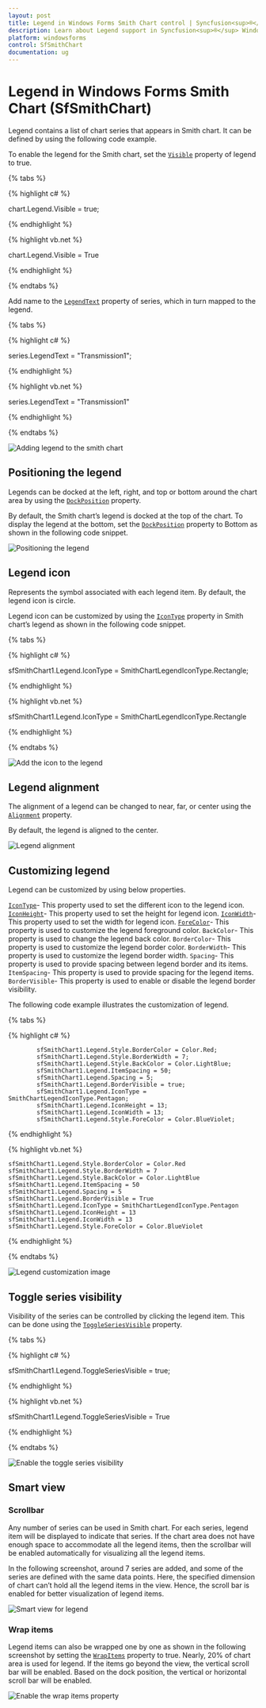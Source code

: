 ```yaml
---
layout: post
title: Legend in Windows Forms Smith Chart control | Syncfusion<sup>®</sup>
description: Learn about Legend support in Syncfusion<sup>®</sup> Windows Forms Smith Chart (SfSmithChart) control and more details.
platform: windowsforms
control: SfSmithChart
documentation: ug
---
```

# Legend in Windows Forms Smith Chart (SfSmithChart)

Legend contains a list of chart series that appears in Smith chart. It can be defined by using the following code example.

To enable the legend for the Smith chart, set the [`Visible`](https://help.syncfusion.com/cr/windowsforms/Syncfusion.WinForms.SmithChart.ChartLegend.html#Syncfusion_WinForms_SmithChart_ChartLegend_Visible) property of legend to true.

{% tabs %}

{% highlight c# %}

chart.Legend.Visible = true;

{% endhighlight %}

{% highlight vb.net %}

chart.Legend.Visible = True

{% endhighlight %}

{% endtabs %}

Add name to the [`LegendText`](https://help.syncfusion.com/cr/windowsforms/Syncfusion.WinForms.SmithChart.ChartSeries.html#Syncfusion_WinForms_SmithChart_ChartSeries_LegendText) property of series, which in turn mapped to the legend.

{% tabs %}

{% highlight c# %}

series.LegendText = "Transmission1";

{% endhighlight %}

{% highlight vb.net %}

series.LegendText = "Transmission1"

{% endhighlight %}

{% endtabs %}

![Adding legend to the smith chart](Legend_images/Legend_img8.png)

## Positioning the legend

Legends can be docked at the left, right, and top or bottom around the chart area by using the [`DockPosition`](https://help.syncfusion.com/cr/windowsforms/Syncfusion.WinForms.SmithChart.ChartLegend.html#Syncfusion_WinForms_SmithChart_ChartLegend_DockPosition) property.

By default, the Smith chart’s legend is docked at the top of the chart. To display the legend at the bottom, set the [`DockPosition`](https://help.syncfusion.com/cr/windowsforms/Syncfusion.WinForms.SmithChart.ChartLegend.html#Syncfusion_WinForms_SmithChart_ChartLegend_DockPosition) property to Bottom as shown in the following code snippet.

![Positioning the legend](Legend_images/Legend_img3.PNG)


## Legend icon

Represents the symbol associated with each legend item. By default, the legend icon is circle.

Legend icon can be customized by using the [`IconType`](https://help.syncfusion.com/cr/windowsforms/Syncfusion.WinForms.SmithChart.ChartLegend.html#Syncfusion_WinForms_SmithChart_ChartLegend_IconType) property in Smith chart’s legend as shown in the following code snippet.

{% tabs %}

{% highlight c# %}

sfSmithChart1.Legend.IconType = SmithChartLegendIconType.Rectangle;

{% endhighlight %}

{% highlight vb.net %}

sfSmithChart1.Legend.IconType = SmithChartLegendIconType.Rectangle

{% endhighlight %}

{% endtabs %}

![Add the icon to the legend](Legend_images/Legend_img4.PNG)


## Legend alignment

The alignment of a legend can be changed to near, far, or center using the [`Alignment`](https://help.syncfusion.com/cr/windowsforms/Syncfusion.WinForms.SmithChart.ChartLegend.html#Syncfusion_WinForms_SmithChart_ChartLegend_Alignment) property.

By default, the legend is aligned to the center.

![Legend alignment](Legend_images/Legend_img5.PNG)


## Customizing legend

Legend can be customized by using below properties.

[`IconType`](https://help.syncfusion.com/cr/windowsforms/Syncfusion.WinForms.SmithChart.ChartLegend.html#Syncfusion_WinForms_SmithChart_ChartLegend_IconType)- This property used to set the different icon to the legend icon. 
[`IconHeight`](https://help.syncfusion.com/cr/windowsforms/Syncfusion.WinForms.SmithChart.ChartLegend.html#Syncfusion_WinForms_SmithChart_ChartLegend_IconHeight)- This property used to set the height for legend icon. 
[`IconWidth`](https://help.syncfusion.com/cr/windowsforms/Syncfusion.WinForms.SmithChart.ChartLegend.html#Syncfusion_WinForms_SmithChart_ChartLegend_IconWidth)- This property used to set the width for legend icon. 
[`ForeColor`](https://help.syncfusion.com/cr/windowsforms/Syncfusion.WinForms.SmithChart.LegendStyle.html#Syncfusion_WinForms_SmithChart_LegendStyle_ForeColor)- This property is used to customize the legend foreground color.
`BackColor`- This property is used to change the legend back color.
`BorderColor`- This property is used to customize the legend border color.
`BorderWidth`-  This property is used to customize the legend border width.
`Spacing`- This property is used to provide spacing between legend border and its items.
`ItemSpacing`- This property is used to provide spacing for the legend items.
`BorderVisible`- This property is used to enable or disable the legend border visibility.

The following code example illustrates the customization of legend.

{% tabs %}

{% highlight c# %}

            sfSmithChart1.Legend.Style.BorderColor = Color.Red;
            sfSmithChart1.Legend.Style.BorderWidth = 7;
            sfSmithChart1.Legend.Style.BackColor = Color.LightBlue;
            sfSmithChart1.Legend.ItemSpacing = 50;
            sfSmithChart1.Legend.Spacing = 5;
            sfSmithChart1.Legend.BorderVisible = true;
            sfSmithChart1.Legend.IconType = SmithChartLegendIconType.Pentagon;
            sfSmithChart1.Legend.IconHeight = 13;
            sfSmithChart1.Legend.IconWidth = 13;
            sfSmithChart1.Legend.Style.ForeColor = Color.BlueViolet;

{% endhighlight %}

{% highlight vb.net %}

    sfSmithChart1.Legend.Style.BorderColor = Color.Red
    sfSmithChart1.Legend.Style.BorderWidth = 7
    sfSmithChart1.Legend.Style.BackColor = Color.LightBlue
    sfSmithChart1.Legend.ItemSpacing = 50
    sfSmithChart1.Legend.Spacing = 5
    sfSmithChart1.Legend.BorderVisible = True
    sfSmithChart1.Legend.IconType = SmithChartLegendIconType.Pentagon
    sfSmithChart1.Legend.IconHeight = 13
    sfSmithChart1.Legend.IconWidth = 13
    sfSmithChart1.Legend.Style.ForeColor = Color.BlueViolet

{% endhighlight %}

{% endtabs %}

![Legend customization image](Legend_images/Legend_img6.PNG)


## Toggle series visibility

Visibility of the series can be controlled by clicking the legend item. This can be done using the [`ToggleSeriesVisible`](https://help.syncfusion.com/cr/windowsforms/Syncfusion.WinForms.SmithChart.ChartLegend.html#Syncfusion_WinForms_SmithChart_ChartLegend_ToggleSeriesVisible) property.

{% tabs %}

{% highlight c# %}

sfSmithChart1.Legend.ToggleSeriesVisible = true;

{% endhighlight %}

{% highlight vb.net %}

sfSmithChart1.Legend.ToggleSeriesVisible = True

{% endhighlight %}

{% endtabs %}

![Enable the toggle series visibility](Legend_images/Legend_img7.png)

## Smart view

### Scrollbar

Any number of series can be used in Smith chart. For each series, legend item will be displayed to indicate that series. If the chart area does not have enough space to accommodate all the legend items, then the scrollbar will be enabled automatically for visualizing all the legend items.

In the  following screenshot, around 7 series are added, and some of the series are defined with the same data points. Here, the specified dimension of chart can’t hold all the legend items in the view. Hence, the scroll bar is enabled for better visualization of legend items.

![Smart view for legend](Legend_images/Legend_img1.PNG)


### Wrap items

Legend items can also be wrapped one by one as shown in the following screenshot by setting the [`WrapItems`](https://help.syncfusion.com/cr/windowsforms/Syncfusion.WinForms.SmithChart.ChartLegend.html#Syncfusion_WinForms_SmithChart_ChartLegend_WrapItems) property to true. Nearly, 20% of chart area is used for legend. If the items go beyond the view, the vertical scroll bar will be enabled. Based on the dock position, the vertical or horizontal scroll bar will be enabled.

![Enable the wrap items property](Legend_images/Legend_img2.PNG)


